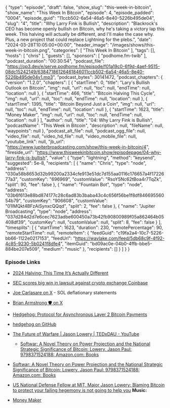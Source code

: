 {
  "type": "episode",
  "draft": false,
  "show_slug": "this-week-in-bitcoin",
  "show_name": "This Week In Bitcoin",
  "episode": 4,
  "episode_padded": "0004",
  "episode_guid": "11ccb502-6a54-46a5-8e40-5226b495de04",
  "slug": "4",
  "title": "Why Larry Fink is Bullish",
  "description": "Blackrock's CEO has become openly bullish on Bitcoin, why he's taking a victory lap this week. This halving will actually be different, and I'll make the case why. Plus, a new project that could replace Lightning for the plebs.",
  "date": "2024-03-28T10:05:00+00:00",
  "header_image": "/images/shows/this-week-in-bitcoin.png",
  "categories": [
    "This Week In Bitcoin"
  ],
  "tags": [],
  "hosts": [
    "chris"
  ],
  "guests": [],
  "sponsors": [
    "podhome.fm-twib"
  ],
  "podcast_duration": "00:30:54",
  "podcast_file": "https://op3.dev/e/serve.podhome.fm/episode/f01a19c0-6f9d-4aef-9515-08dc15242149/63847186126461846011ccb502-6a54-46a5-8e40-5226b495de04v1.mp3",
  "podcast_bytes": 30141472,
  "podcast_chapters": {
    "version": "1.2.0",
    "chapters": [
      {
        "startTime": 0,
        "title": "Lary's Bullish Outlook on Bitcoin",
        "img": null,
        "url": null,
        "toc": null,
        "endTime": null,
        "location": null
      },
      {
        "startTime": 466,
        "title": "Bitcoin Halving This Cycle",
        "img": null,
        "url": null,
        "toc": null,
        "endTime": null,
        "location": null
      },
      {
        "startTime": 1395,
        "title": "Bitcoin Beyond Just a Coin",
        "img": null,
        "url": null,
        "toc": null,
        "endTime": null,
        "location": null
      },
      {
        "startTime": 1623,
        "title": "Money Maker",
        "img": null,
        "url": null,
        "toc": null,
        "endTime": null,
        "location": null
      }
    ],
    "author": null,
    "title": "04: Why Larry Fink is Bullish",
    "podcastName": "This Week in Bitcoin",
    "description": null,
    "fileName": null,
    "waypoints": null
  },
  "podcast_alt_file": null,
  "podcast_ogg_file": null,
  "video_file": null,
  "video_hd_file": null,
  "video_mobile_file": null,
  "youtube_link": null,
  "jb_url": "https://www.jupiterbroadcasting.com/show/this-week-in-bitcoin/4",
  "fireside_url": "https://www.thisweekinbitcoin.show/episodepage/04-why-larry-fink-is-bullish",
  "value": {
    "type": "lightning",
    "method": "keysend",
    "suggested": 5e-8,
    "recipients": [
      {
        "name": "Chris",
        "type": "node",
        "address": "030a58b8653d32b99200a2334cfe913e51dc7d155aa0116c176657a4f1722677a3",
        "customKey": "696969",
        "customValue": "RsoY5Nc62tBoa4r7TqZk",
        "split": 90,
        "fee": false
      },
      {
        "name": "Fountain Bot",
        "type": "node",
        "address": "03b6f613e88bd874177c28c6ad83b3baba43c4c656f56be1f8df84669556054b79",
        "customKey": "906608",
        "customValue": "01IMQkt4BFzAiSynxcQQqd",
        "split": 2,
        "fee": false
      },
      {
        "name": "Jupiter Broadcasting",
        "type": "node",
        "address": "037d284d2d7e6cec7623adbe600450a73b42fb90800989f05a862464b05408df39",
        "customKey": null,
        "customValue": null,
        "split": 8,
        "fee": false
      }
    ],
    "timesplits": [
      {
        "startTime": 1623,
        "duration": 230,
        "remotePercentage": 90,
        "remoteStartTime": null,
        "remoteItem": {
          "feedGuid": "c19fa2a4-10c7-5226-bb66-1122e0217153",
          "feedUrl": "https://wavlake.com/feed/5db68c9f-4f92-4c85-9230-5b0241f8dfe4",
          "itemGuid": "bd09ac0e-04b0-4ffb-bbe5-884be207e509",
          "medium": "music"
        },
        "recipients": []
      }
    ]
  }
}


### Episode Links

* [2024 Halving: This Time It’s Actually Different](https://www.grayscale.com/research/reports/2024-halving-this-time-its-actually-different)
* [SEC scores big win in lawsuit against crypto exchange Coinbase](https://www.cnbc.com/2024/03/27/sec-scores-big-win-in-lawsuit-against-crypto-exchange-coinbase.html)
* [Joe Carlasare on X](https://twitter.com/joecarlasare/status/1772986598335885340?t=E9EIlRX-vHxbQ8g23lQU3A) \- SOL deflationary statements
* [Brian Armstrong 🛡️ on X](https://twitter.com/brian_armstrong/status/1773015852503417100)
* [Hedgehog: Protocol for Asynchronous Layer 2 Bitcoin Payments](https://www.nobsbitcoin.com/introducing-hedgehog/)
* [hedgehog on GitHub](https://github.com/supertestnet/hedgehog)
* [The Future of Warfare | Jason Lowery | TEDxDAU - YouTube](https://www.youtube.com/watch?v=spDS7q6uRkY)

  * [Softwar: A Novel Theory on Power Projection and the National Strategic Significance of Bitcoin: Lowery, Jason Paul: 9798371524188: Amazon.com: Books](https://www.amazon.com/Softwar-Projection-National-Strategic-Significance/dp/B0BW358F37?ref_=ast_author_mpb)

* [Softwar: A Novel Theory on Power Projection and the National Strategic Significance of Bitcoin: Lowery, Jason Paul: 9798371524188: Amazon.com: Books](https://www.amazon.com/Softwar-Projection-National-Strategic-Significance/dp/B0BW358F37?ref_=ast_author_mpb)
* [US National Defense Fellow at MIT, Major Jason Lowery: Blaming Bitcoin to protect your failing hegemony is not going to help you](https://www.reddit.com/r/Bitcoin/comments/12yltuy/us_national_defense_fellow_at_mit_major_jason/)
**Music:**

* [Money Maker](https://podcastindex.org/podcast/6847198?episode=20489755437)


